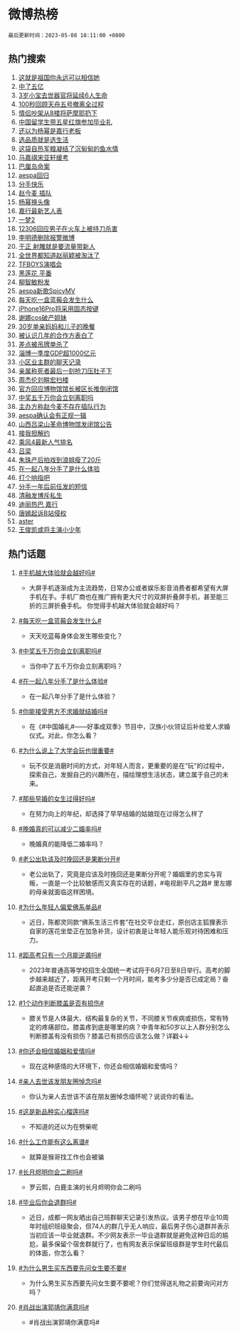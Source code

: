 # 微博热榜

`最后更新时间：2023-05-08 18:11:00 +0800`

## 热门搜索

1. [这就是祖国你永远可以相信她](https://m.weibo.cn/search?containerid=100103type%3D1%26t%3D10%26q%3D%23%E8%BF%99%E5%B0%B1%E6%98%AF%E7%A5%96%E5%9B%BD%E4%BD%A0%E6%B0%B8%E8%BF%9C%E5%8F%AF%E4%BB%A5%E7%9B%B8%E4%BF%A1%E5%A5%B9%23&stream_entry_id=51&isnewpage=1&extparam=seat%3D1%26filter_type%3Drealtimehot%26dgr%3D0%26pos%3D0%26cate%3D10103%26stream_entry_id%3D51%26c_type%3D51%26display_time%3D1683540659%26pre_seqid%3D168354065950002736453&luicode=10000011&lfid=106003type%253D25%2526t%253D3%2526disable_hot%253D1%2526filter_type%253Drealtimehot)
1. [中了五亿](https://m.weibo.cn/search?containerid=100103type%3D1%26t%3D10%26q%3D%23%E4%B8%AD%E4%BA%86%E4%BA%94%E4%BA%BF%23&stream_entry_id=31&isnewpage=1&extparam=seat%3D1%26c_type%3D31%26band_rank%3D1%26realpos%3D1%26stream_entry_id%3D31%26flag%3D2%26dgr%3D0%26lcate%3D5001%26pos%3D0%26cate%3D5001%26q%3D%2523%25E4%25B8%25AD%25E4%25BA%2586%25E4%25BA%2594%25E4%25BA%25BF%2523%26filter_type%3Drealtimehot%26display_time%3D1683540659%26pre_seqid%3D168354065950002736453&luicode=10000011&lfid=106003type%253D25%2526t%253D3%2526disable_hot%253D1%2526filter_type%253Drealtimehot)
1. [3岁小宝去世器官将延续6人生命](https://m.weibo.cn/search?containerid=100103type%3D1%26t%3D10%26q%3D%233%E5%B2%81%E5%B0%8F%E5%AE%9D%E5%8E%BB%E4%B8%96%E5%99%A8%E5%AE%98%E5%B0%86%E5%BB%B6%E7%BB%AD6%E4%BA%BA%E7%94%9F%E5%91%BD%23&stream_entry_id=31&isnewpage=1&extparam=seat%3D1%26c_type%3D31%26band_rank%3D2%26realpos%3D2%26stream_entry_id%3D31%26flag%3D1%26dgr%3D0%26lcate%3D5001%26pos%3D1%26cate%3D5001%26q%3D%25233%25E5%25B2%2581%25E5%25B0%258F%25E5%25AE%259D%25E5%258E%25BB%25E4%25B8%2596%25E5%2599%25A8%25E5%25AE%2598%25E5%25B0%2586%25E5%25BB%25B6%25E7%25BB%25AD6%25E4%25BA%25BA%25E7%2594%259F%25E5%2591%25BD%2523%26filter_type%3Drealtimehot%26display_time%3D1683540659%26pre_seqid%3D168354065950002736453&luicode=10000011&lfid=106003type%253D25%2526t%253D3%2526disable_hot%253D1%2526filter_type%253Drealtimehot)
1. [100秒回顾天舟五号撤离全过程](https://m.weibo.cn/search?containerid=100103type%3D1%26t%3D10%26q%3D%23100%E7%A7%92%E5%9B%9E%E9%A1%BE%E5%A4%A9%E8%88%9F%E4%BA%94%E5%8F%B7%E6%92%A4%E7%A6%BB%E5%85%A8%E8%BF%87%E7%A8%8B%23&stream_entry_id=31&isnewpage=1&extparam=seat%3D1%26c_type%3D31%26band_rank%3D3%26realpos%3D3%26stream_entry_id%3D31%26flag%3D0%26dgr%3D0%26lcate%3D5001%26pos%3D2%26cate%3D5001%26q%3D%2523100%25E7%25A7%2592%25E5%259B%259E%25E9%25A1%25BE%25E5%25A4%25A9%25E8%2588%259F%25E4%25BA%2594%25E5%258F%25B7%25E6%2592%25A4%25E7%25A6%25BB%25E5%2585%25A8%25E8%25BF%2587%25E7%25A8%258B%2523%26filter_type%3Drealtimehot%26display_time%3D1683540659%26pre_seqid%3D168354065950002736453&luicode=10000011&lfid=106003type%253D25%2526t%253D3%2526disable_hot%253D1%2526filter_type%253Drealtimehot)
1. [情侣吵架从8楼将萨摩耶扔下](https://m.weibo.cn/search?containerid=100103type%3D1%26t%3D10%26q%3D%23%E6%83%85%E4%BE%A3%E5%90%B5%E6%9E%B6%E4%BB%8E8%E6%A5%BC%E5%B0%86%E8%90%A8%E6%91%A9%E8%80%B6%E6%89%94%E4%B8%8B%23&stream_entry_id=31&isnewpage=1&extparam=seat%3D1%26c_type%3D31%26band_rank%3D4%26realpos%3D4%26stream_entry_id%3D31%26flag%3D1%26dgr%3D0%26lcate%3D5001%26pos%3D3%26cate%3D5001%26q%3D%2523%25E6%2583%2585%25E4%25BE%25A3%25E5%2590%25B5%25E6%259E%25B6%25E4%25BB%258E8%25E6%25A5%25BC%25E5%25B0%2586%25E8%2590%25A8%25E6%2591%25A9%25E8%2580%25B6%25E6%2589%2594%25E4%25B8%258B%2523%26filter_type%3Drealtimehot%26display_time%3D1683540659%26pre_seqid%3D168354065950002736453&luicode=10000011&lfid=106003type%253D25%2526t%253D3%2526disable_hot%253D1%2526filter_type%253Drealtimehot)
1. [中国留学生带五星红旗参加毕业礼](https://m.weibo.cn/search?containerid=100103type%3D1%26t%3D10%26q%3D%23%E4%B8%AD%E5%9B%BD%E7%95%99%E5%AD%A6%E7%94%9F%E5%B8%A6%E4%BA%94%E6%98%9F%E7%BA%A2%E6%97%97%E5%8F%82%E5%8A%A0%E6%AF%95%E4%B8%9A%E7%A4%BC%23&stream_entry_id=31&isnewpage=1&extparam=seat%3D1%26c_type%3D31%26band_rank%3D5%26realpos%3D5%26stream_entry_id%3D31%26flag%3D0%26dgr%3D0%26lcate%3D5001%26pos%3D4%26cate%3D5001%26q%3D%2523%25E4%25B8%25AD%25E5%259B%25BD%25E7%2595%2599%25E5%25AD%25A6%25E7%2594%259F%25E5%25B8%25A6%25E4%25BA%2594%25E6%2598%259F%25E7%25BA%25A2%25E6%2597%2597%25E5%258F%2582%25E5%258A%25A0%25E6%25AF%2595%25E4%25B8%259A%25E7%25A4%25BC%2523%26filter_type%3Drealtimehot%26display_time%3D1683540659%26pre_seqid%3D168354065950002736453&luicode=10000011&lfid=106003type%253D25%2526t%253D3%2526disable_hot%253D1%2526filter_type%253Drealtimehot)
1. [还以为杨幂是嘉行老板](https://m.weibo.cn/search?containerid=100103type%3D1%26t%3D10%26q%3D%23%E8%BF%98%E4%BB%A5%E4%B8%BA%E6%9D%A8%E5%B9%82%E6%98%AF%E5%98%89%E8%A1%8C%E8%80%81%E6%9D%BF%23&stream_entry_id=31&isnewpage=1&extparam=seat%3D1%26c_type%3D31%26band_rank%3D6%26realpos%3D6%26stream_entry_id%3D31%26flag%3D16%26dgr%3D0%26lcate%3D5001%26pos%3D5%26cate%3D5001%26q%3D%2523%25E8%25BF%2598%25E4%25BB%25A5%25E4%25B8%25BA%25E6%259D%25A8%25E5%25B9%2582%25E6%2598%25AF%25E5%2598%2589%25E8%25A1%258C%25E8%2580%2581%25E6%259D%25BF%2523%26filter_type%3Drealtimehot%26display_time%3D1683540659%26pre_seqid%3D168354065950002736453&luicode=10000011&lfid=106003type%253D25%2526t%253D3%2526disable_hot%253D1%2526filter_type%253Drealtimehot)
1. [选品质就是选生活](https://m.weibo.cn/search?containerid=100103type%3D1%26t%3D10%26q%3D%23%E9%80%89%E5%93%81%E8%B4%A8%E5%B0%B1%E6%98%AF%E9%80%89%E7%94%9F%E6%B4%BB%23&stream_entry_id=31&isnewpage=1&extparam=seat%3D1%26adid%3D188453%26c_type%3D31%26band_rank%3D7%26cate%3D5001%26topic_ad%3D1%26is_ad_pos%3D1%26dgr%3D0%26lcate%3D5001%26filter_type%3Drealtimehot%26pos%3D6%26q%3D%2523%25E9%2580%2589%25E5%2593%2581%25E8%25B4%25A8%25E5%25B0%25B1%25E6%2598%25AF%25E9%2580%2589%25E7%2594%259F%25E6%25B4%25BB%2523%26stream_entry_id%3D31%26display_time%3D1683540659%26pre_seqid%3D168354065950002736453&luicode=10000011&lfid=106003type%253D25%2526t%253D3%2526disable_hot%253D1%2526filter_type%253Drealtimehot)
1. [这袋自热军粮凝结了沉甸甸的鱼水情](https://m.weibo.cn/search?containerid=100103type%3D1%26t%3D10%26q%3D%23%E8%BF%99%E8%A2%8B%E8%87%AA%E7%83%AD%E5%86%9B%E7%B2%AE%E5%87%9D%E7%BB%93%E4%BA%86%E6%B2%89%E7%94%B8%E7%94%B8%E7%9A%84%E9%B1%BC%E6%B0%B4%E6%83%85%23&stream_entry_id=31&isnewpage=1&extparam=seat%3D1%26c_type%3D31%26band_rank%3D7%26realpos%3D7%26stream_entry_id%3D31%26flag%3D1%26dgr%3D0%26lcate%3D5001%26pos%3D7%26cate%3D5001%26q%3D%2523%25E8%25BF%2599%25E8%25A2%258B%25E8%2587%25AA%25E7%2583%25AD%25E5%2586%259B%25E7%25B2%25AE%25E5%2587%259D%25E7%25BB%2593%25E4%25BA%2586%25E6%25B2%2589%25E7%2594%25B8%25E7%2594%25B8%25E7%259A%2584%25E9%25B1%25BC%25E6%25B0%25B4%25E6%2583%2585%2523%26filter_type%3Drealtimehot%26display_time%3D1683540659%26pre_seqid%3D168354065950002736453&luicode=10000011&lfid=106003type%253D25%2526t%253D3%2526disable_hot%253D1%2526filter_type%253Drealtimehot)
1. [马嘉祺宋亚轩缓考](https://m.weibo.cn/search?containerid=100103type%3D1%26t%3D10%26q%3D%23%E9%A9%AC%E5%98%89%E7%A5%BA%E5%AE%8B%E4%BA%9A%E8%BD%A9%E7%BC%93%E8%80%83%23&stream_entry_id=31&isnewpage=1&extparam=seat%3D1%26c_type%3D31%26band_rank%3D8%26realpos%3D8%26stream_entry_id%3D31%26flag%3D1%26dgr%3D0%26lcate%3D5001%26pos%3D8%26cate%3D5001%26q%3D%2523%25E9%25A9%25AC%25E5%2598%2589%25E7%25A5%25BA%25E5%25AE%258B%25E4%25BA%259A%25E8%25BD%25A9%25E7%25BC%2593%25E8%2580%2583%2523%26filter_type%3Drealtimehot%26display_time%3D1683540659%26pre_seqid%3D168354065950002736453&luicode=10000011&lfid=106003type%253D25%2526t%253D3%2526disable_hot%253D1%2526filter_type%253Drealtimehot)
1. [巴厘岛命案](https://m.weibo.cn/search?containerid=100103type%3D1%26t%3D10%26q%3D%E5%B7%B4%E5%8E%98%E5%B2%9B%E5%91%BD%E6%A1%88&stream_entry_id=31&isnewpage=1&extparam=seat%3D1%26c_type%3D31%26band_rank%3D9%26realpos%3D9%26stream_entry_id%3D31%26flag%3D1%26dgr%3D0%26lcate%3D5001%26pos%3D9%26cate%3D5001%26q%3D%25E5%25B7%25B4%25E5%258E%2598%25E5%25B2%259B%25E5%2591%25BD%25E6%25A1%2588%26filter_type%3Drealtimehot%26display_time%3D1683540659%26pre_seqid%3D168354065950002736453&luicode=10000011&lfid=106003type%253D25%2526t%253D3%2526disable_hot%253D1%2526filter_type%253Drealtimehot)
1. [aespa回归](https://m.weibo.cn/search?containerid=100103type%3D1%26t%3D10%26q%3Daespa%E5%9B%9E%E5%BD%92&stream_entry_id=31&isnewpage=1&extparam=seat%3D1%26c_type%3D31%26band_rank%3D10%26realpos%3D10%26stream_entry_id%3D31%26flag%3D1%26dgr%3D0%26lcate%3D5001%26pos%3D10%26cate%3D5001%26q%3Daespa%25E5%259B%259E%25E5%25BD%2592%26filter_type%3Drealtimehot%26display_time%3D1683540659%26pre_seqid%3D168354065950002736453&luicode=10000011&lfid=106003type%253D25%2526t%253D3%2526disable_hot%253D1%2526filter_type%253Drealtimehot)
1. [分手快乐](https://m.weibo.cn/search?containerid=100103type%3D1%26t%3D10%26q%3D%E5%88%86%E6%89%8B%E5%BF%AB%E4%B9%90&stream_entry_id=31&isnewpage=1&extparam=seat%3D1%26c_type%3D31%26band_rank%3D11%26realpos%3D11%26stream_entry_id%3D31%26flag%3D2%26dgr%3D0%26lcate%3D5001%26pos%3D11%26cate%3D5001%26q%3D%25E5%2588%2586%25E6%2589%258B%25E5%25BF%25AB%25E4%25B9%2590%26filter_type%3Drealtimehot%26display_time%3D1683540659%26pre_seqid%3D168354065950002736453&luicode=10000011&lfid=106003type%253D25%2526t%253D3%2526disable_hot%253D1%2526filter_type%253Drealtimehot)
1. [赵今麦 插队](https://m.weibo.cn/search?containerid=100103type%3D1%26t%3D10%26q%3D%E8%B5%B5%E4%BB%8A%E9%BA%A6+%E6%8F%92%E9%98%9F&stream_entry_id=31&isnewpage=1&extparam=seat%3D1%26c_type%3D31%26band_rank%3D12%26realpos%3D12%26stream_entry_id%3D31%26flag%3D2%26dgr%3D0%26lcate%3D5001%26pos%3D12%26cate%3D5001%26q%3D%25E8%25B5%25B5%25E4%25BB%258A%25E9%25BA%25A6%2520%25E6%258F%2592%25E9%2598%259F%26filter_type%3Drealtimehot%26display_time%3D1683540659%26pre_seqid%3D168354065950002736453&luicode=10000011&lfid=106003type%253D25%2526t%253D3%2526disable_hot%253D1%2526filter_type%253Drealtimehot)
1. [杨幂换头像](https://m.weibo.cn/search?containerid=100103type%3D1%26t%3D10%26q%3D%23%E6%9D%A8%E5%B9%82%E6%8D%A2%E5%A4%B4%E5%83%8F%23&stream_entry_id=31&isnewpage=1&extparam=seat%3D1%26c_type%3D31%26band_rank%3D13%26realpos%3D13%26stream_entry_id%3D31%26flag%3D2%26dgr%3D0%26lcate%3D5001%26pos%3D13%26cate%3D5001%26q%3D%2523%25E6%259D%25A8%25E5%25B9%2582%25E6%258D%25A2%25E5%25A4%25B4%25E5%2583%258F%2523%26filter_type%3Drealtimehot%26display_time%3D1683540659%26pre_seqid%3D168354065950002736453&luicode=10000011&lfid=106003type%253D25%2526t%253D3%2526disable_hot%253D1%2526filter_type%253Drealtimehot)
1. [嘉行最新艺人表](https://m.weibo.cn/search?containerid=100103type%3D1%26t%3D10%26q%3D%23%E5%98%89%E8%A1%8C%E6%9C%80%E6%96%B0%E8%89%BA%E4%BA%BA%E8%A1%A8%23&stream_entry_id=31&isnewpage=1&extparam=seat%3D1%26c_type%3D31%26band_rank%3D14%26realpos%3D14%26stream_entry_id%3D31%26flag%3D2%26dgr%3D0%26lcate%3D5001%26pos%3D14%26cate%3D5001%26q%3D%2523%25E5%2598%2589%25E8%25A1%258C%25E6%259C%2580%25E6%2596%25B0%25E8%2589%25BA%25E4%25BA%25BA%25E8%25A1%25A8%2523%26filter_type%3Drealtimehot%26display_time%3D1683540659%26pre_seqid%3D168354065950002736453&luicode=10000011&lfid=106003type%253D25%2526t%253D3%2526disable_hot%253D1%2526filter_type%253Drealtimehot)
1. [一梦2](https://m.weibo.cn/search?containerid=100103type%3D1%26t%3D10%26q%3D%23%E4%B8%80%E6%A2%A62%23&stream_entry_id=31&isnewpage=1&extparam=seat%3D1%26adid%3D188540%26c_type%3D31%26band_rank%3D15%26realpos%3D15%26stream_entry_id%3D31%26flag%3D0%26dgr%3D0%26lcate%3D5001%26pos%3D15%26cate%3D5001%26q%3D%2523%25E4%25B8%2580%25E6%25A2%25A62%2523%26filter_type%3Drealtimehot%26display_time%3D1683540659%26pre_seqid%3D168354065950002736453&luicode=10000011&lfid=106003type%253D25%2526t%253D3%2526disable_hot%253D1%2526filter_type%253Drealtimehot)
1. [12306回应男子在火车上被持刀杀害](https://m.weibo.cn/search?containerid=100103type%3D1%26t%3D10%26q%3D%2312306%E5%9B%9E%E5%BA%94%E7%94%B7%E5%AD%90%E5%9C%A8%E7%81%AB%E8%BD%A6%E4%B8%8A%E8%A2%AB%E6%8C%81%E5%88%80%E6%9D%80%E5%AE%B3%23&stream_entry_id=31&isnewpage=1&extparam=seat%3D1%26c_type%3D31%26band_rank%3D16%26realpos%3D16%26stream_entry_id%3D31%26flag%3D0%26dgr%3D0%26lcate%3D5001%26pos%3D16%26cate%3D5001%26q%3D%252312306%25E5%259B%259E%25E5%25BA%2594%25E7%2594%25B7%25E5%25AD%2590%25E5%259C%25A8%25E7%2581%25AB%25E8%25BD%25A6%25E4%25B8%258A%25E8%25A2%25AB%25E6%258C%2581%25E5%2588%2580%25E6%259D%2580%25E5%25AE%25B3%2523%26filter_type%3Drealtimehot%26display_time%3D1683540659%26pre_seqid%3D168354065950002736453&luicode=10000011&lfid=106003type%253D25%2526t%253D3%2526disable_hot%253D1%2526filter_type%253Drealtimehot)
1. [李明德删除报警微博](https://m.weibo.cn/search?containerid=100103type%3D1%26t%3D10%26q%3D%23%E6%9D%8E%E6%98%8E%E5%BE%B7%E5%88%A0%E9%99%A4%E6%8A%A5%E8%AD%A6%E5%BE%AE%E5%8D%9A%23&stream_entry_id=31&isnewpage=1&extparam=seat%3D1%26c_type%3D31%26band_rank%3D17%26realpos%3D17%26stream_entry_id%3D31%26flag%3D2%26dgr%3D0%26lcate%3D5001%26pos%3D17%26cate%3D5001%26q%3D%2523%25E6%259D%258E%25E6%2598%258E%25E5%25BE%25B7%25E5%2588%25A0%25E9%2599%25A4%25E6%258A%25A5%25E8%25AD%25A6%25E5%25BE%25AE%25E5%258D%259A%2523%26filter_type%3Drealtimehot%26display_time%3D1683540659%26pre_seqid%3D168354065950002736453&luicode=10000011&lfid=106003type%253D25%2526t%253D3%2526disable_hot%253D1%2526filter_type%253Drealtimehot)
1. [于正 射雕就是要流量带新人](https://m.weibo.cn/search?containerid=100103type%3D1%26t%3D10%26q%3D%E4%BA%8E%E6%AD%A3+%E5%B0%84%E9%9B%95%E5%B0%B1%E6%98%AF%E8%A6%81%E6%B5%81%E9%87%8F%E5%B8%A6%E6%96%B0%E4%BA%BA&stream_entry_id=31&isnewpage=1&extparam=seat%3D1%26c_type%3D31%26band_rank%3D18%26realpos%3D18%26stream_entry_id%3D31%26flag%3D0%26dgr%3D0%26lcate%3D5001%26pos%3D18%26cate%3D5001%26q%3D%25E4%25BA%258E%25E6%25AD%25A3%2520%25E5%25B0%2584%25E9%259B%2595%25E5%25B0%25B1%25E6%2598%25AF%25E8%25A6%2581%25E6%25B5%2581%25E9%2587%258F%25E5%25B8%25A6%25E6%2596%25B0%25E4%25BA%25BA%26filter_type%3Drealtimehot%26display_time%3D1683540659%26pre_seqid%3D168354065950002736453&luicode=10000011&lfid=106003type%253D25%2526t%253D3%2526disable_hot%253D1%2526filter_type%253Drealtimehot)
1. [全世界都知道赵丽颖被淘汰了](https://m.weibo.cn/search?containerid=100103type%3D1%26t%3D10%26q%3D%23%E5%85%A8%E4%B8%96%E7%95%8C%E9%83%BD%E7%9F%A5%E9%81%93%E8%B5%B5%E4%B8%BD%E9%A2%96%E8%A2%AB%E6%B7%98%E6%B1%B0%E4%BA%86%23&stream_entry_id=31&isnewpage=1&extparam=seat%3D1%26c_type%3D31%26band_rank%3D19%26realpos%3D19%26stream_entry_id%3D31%26flag%3D0%26dgr%3D0%26lcate%3D5001%26pos%3D19%26cate%3D5001%26q%3D%2523%25E5%2585%25A8%25E4%25B8%2596%25E7%2595%258C%25E9%2583%25BD%25E7%259F%25A5%25E9%2581%2593%25E8%25B5%25B5%25E4%25B8%25BD%25E9%25A2%2596%25E8%25A2%25AB%25E6%25B7%2598%25E6%25B1%25B0%25E4%25BA%2586%2523%26filter_type%3Drealtimehot%26display_time%3D1683540659%26pre_seqid%3D168354065950002736453&luicode=10000011&lfid=106003type%253D25%2526t%253D3%2526disable_hot%253D1%2526filter_type%253Drealtimehot)
1. [TFBOYS演唱会](https://m.weibo.cn/search?containerid=100103type%3D1%26t%3D10%26q%3DTFBOYS%E6%BC%94%E5%94%B1%E4%BC%9A&stream_entry_id=31&isnewpage=1&extparam=seat%3D1%26c_type%3D31%26band_rank%3D20%26realpos%3D20%26stream_entry_id%3D31%26flag%3D2%26dgr%3D0%26lcate%3D5001%26pos%3D20%26cate%3D5001%26q%3DTFBOYS%25E6%25BC%2594%25E5%2594%25B1%25E4%25BC%259A%26filter_type%3Drealtimehot%26display_time%3D1683540659%26pre_seqid%3D168354065950002736453&luicode=10000011&lfid=106003type%253D25%2526t%253D3%2526disable_hot%253D1%2526filter_type%253Drealtimehot)
1. [黑莲花 平番](https://m.weibo.cn/search?containerid=100103type%3D1%26t%3D10%26q%3D%E9%BB%91%E8%8E%B2%E8%8A%B1+%E5%B9%B3%E7%95%AA&stream_entry_id=31&isnewpage=1&extparam=seat%3D1%26c_type%3D31%26band_rank%3D21%26realpos%3D21%26stream_entry_id%3D31%26flag%3D2%26dgr%3D0%26lcate%3D5001%26pos%3D21%26cate%3D5001%26q%3D%25E9%25BB%2591%25E8%258E%25B2%25E8%258A%25B1%2520%25E5%25B9%25B3%25E7%2595%25AA%26filter_type%3Drealtimehot%26display_time%3D1683540659%26pre_seqid%3D168354065950002736453&luicode=10000011&lfid=106003type%253D25%2526t%253D3%2526disable_hot%253D1%2526filter_type%253Drealtimehot)
1. [柳智敏粉发](https://m.weibo.cn/search?containerid=100103type%3D1%26t%3D10%26q%3D%E6%9F%B3%E6%99%BA%E6%95%8F%E7%B2%89%E5%8F%91&stream_entry_id=31&isnewpage=1&extparam=seat%3D1%26c_type%3D31%26band_rank%3D22%26realpos%3D22%26stream_entry_id%3D31%26flag%3D1%26dgr%3D0%26lcate%3D5001%26pos%3D22%26cate%3D5001%26q%3D%25E6%259F%25B3%25E6%2599%25BA%25E6%2595%258F%25E7%25B2%2589%25E5%258F%2591%26filter_type%3Drealtimehot%26display_time%3D1683540659%26pre_seqid%3D168354065950002736453&luicode=10000011&lfid=106003type%253D25%2526t%253D3%2526disable_hot%253D1%2526filter_type%253Drealtimehot)
1. [aespa新歌SpicyMV](https://m.weibo.cn/search?containerid=100103type%3D1%26t%3D10%26q%3D%23aespa%E6%96%B0%E6%AD%8CSpicyMV%23&stream_entry_id=31&isnewpage=1&extparam=seat%3D1%26c_type%3D31%26band_rank%3D23%26realpos%3D23%26stream_entry_id%3D31%26flag%3D0%26dgr%3D0%26lcate%3D5001%26pos%3D23%26cate%3D5001%26q%3D%2523aespa%25E6%2596%25B0%25E6%25AD%258CSpicyMV%2523%26filter_type%3Drealtimehot%26display_time%3D1683540659%26pre_seqid%3D168354065950002736453&luicode=10000011&lfid=106003type%253D25%2526t%253D3%2526disable_hot%253D1%2526filter_type%253Drealtimehot)
1. [每天吃一盒蓝莓会发生什么](https://m.weibo.cn/search?containerid=100103type%3D1%26t%3D10%26q%3D%23%E6%AF%8F%E5%A4%A9%E5%90%83%E4%B8%80%E7%9B%92%E8%93%9D%E8%8E%93%E4%BC%9A%E5%8F%91%E7%94%9F%E4%BB%80%E4%B9%88%23&stream_entry_id=31&isnewpage=1&extparam=seat%3D1%26c_type%3D31%26band_rank%3D24%26realpos%3D24%26stream_entry_id%3D31%26flag%3D0%26dgr%3D0%26lcate%3D5001%26pos%3D24%26cate%3D5001%26q%3D%2523%25E6%25AF%258F%25E5%25A4%25A9%25E5%2590%2583%25E4%25B8%2580%25E7%259B%2592%25E8%2593%259D%25E8%258E%2593%25E4%25BC%259A%25E5%258F%2591%25E7%2594%259F%25E4%25BB%2580%25E4%25B9%2588%2523%26filter_type%3Drealtimehot%26display_time%3D1683540659%26pre_seqid%3D168354065950002736453&luicode=10000011&lfid=106003type%253D25%2526t%253D3%2526disable_hot%253D1%2526filter_type%253Drealtimehot)
1. [iPhone16Pro将采用固态按键](https://m.weibo.cn/search?containerid=100103type%3D1%26t%3D10%26q%3D%23iPhone16Pro%E5%B0%86%E9%87%87%E7%94%A8%E5%9B%BA%E6%80%81%E6%8C%89%E9%94%AE%23&stream_entry_id=31&isnewpage=1&extparam=seat%3D1%26c_type%3D31%26band_rank%3D25%26realpos%3D25%26stream_entry_id%3D31%26flag%3D0%26dgr%3D0%26lcate%3D5001%26pos%3D25%26cate%3D5001%26q%3D%2523iPhone16Pro%25E5%25B0%2586%25E9%2587%2587%25E7%2594%25A8%25E5%259B%25BA%25E6%2580%2581%25E6%258C%2589%25E9%2594%25AE%2523%26filter_type%3Drealtimehot%26display_time%3D1683540659%26pre_seqid%3D168354065950002736453&luicode=10000011&lfid=106003type%253D25%2526t%253D3%2526disable_hot%253D1%2526filter_type%253Drealtimehot)
1. [谢娜cos破产姐妹](https://m.weibo.cn/search?containerid=100103type%3D1%26t%3D10%26q%3D%23%E8%B0%A2%E5%A8%9Ccos%E7%A0%B4%E4%BA%A7%E5%A7%90%E5%A6%B9%23&stream_entry_id=31&isnewpage=1&extparam=seat%3D1%26c_type%3D31%26band_rank%3D26%26realpos%3D26%26stream_entry_id%3D31%26flag%3D1%26dgr%3D0%26lcate%3D5001%26pos%3D26%26cate%3D5001%26q%3D%2523%25E8%25B0%25A2%25E5%25A8%259Ccos%25E7%25A0%25B4%25E4%25BA%25A7%25E5%25A7%2590%25E5%25A6%25B9%2523%26filter_type%3Drealtimehot%26display_time%3D1683540659%26pre_seqid%3D168354065950002736453&luicode=10000011&lfid=106003type%253D25%2526t%253D3%2526disable_hot%253D1%2526filter_type%253Drealtimehot)
1. [30岁单亲妈妈和儿子的晚餐](https://m.weibo.cn/search?containerid=100103type%3D1%26t%3D10%26q%3D30%E5%B2%81%E5%8D%95%E4%BA%B2%E5%A6%88%E5%A6%88%E5%92%8C%E5%84%BF%E5%AD%90%E7%9A%84%E6%99%9A%E9%A4%90&stream_entry_id=31&isnewpage=1&extparam=seat%3D1%26c_type%3D31%26band_rank%3D27%26realpos%3D27%26stream_entry_id%3D31%26flag%3D0%26dgr%3D0%26lcate%3D5001%26pos%3D27%26cate%3D5001%26q%3D30%25E5%25B2%2581%25E5%258D%2595%25E4%25BA%25B2%25E5%25A6%2588%25E5%25A6%2588%25E5%2592%258C%25E5%2584%25BF%25E5%25AD%2590%25E7%259A%2584%25E6%2599%259A%25E9%25A4%2590%26filter_type%3Drealtimehot%26display_time%3D1683540659%26pre_seqid%3D168354065950002736453&luicode=10000011&lfid=106003type%253D25%2526t%253D3%2526disable_hot%253D1%2526filter_type%253Drealtimehot)
1. [被认识几年的合作方表白了](https://m.weibo.cn/search?containerid=100103type%3D1%26t%3D10%26q%3D%23%E8%A2%AB%E8%AE%A4%E8%AF%86%E5%87%A0%E5%B9%B4%E7%9A%84%E5%90%88%E4%BD%9C%E6%96%B9%E8%A1%A8%E7%99%BD%E4%BA%86%23&stream_entry_id=31&isnewpage=1&extparam=seat%3D1%26c_type%3D31%26band_rank%3D28%26realpos%3D28%26stream_entry_id%3D31%26flag%3D1%26dgr%3D0%26lcate%3D5001%26pos%3D28%26cate%3D5001%26q%3D%2523%25E8%25A2%25AB%25E8%25AE%25A4%25E8%25AF%2586%25E5%2587%25A0%25E5%25B9%25B4%25E7%259A%2584%25E5%2590%2588%25E4%25BD%259C%25E6%2596%25B9%25E8%25A1%25A8%25E7%2599%25BD%25E4%25BA%2586%2523%26filter_type%3Drealtimehot%26display_time%3D1683540659%26pre_seqid%3D168354065950002736453&luicode=10000011&lfid=106003type%253D25%2526t%253D3%2526disable_hot%253D1%2526filter_type%253Drealtimehot)
1. [差点被吊牌单杀了](https://m.weibo.cn/search?containerid=100103type%3D1%26t%3D10%26q%3D%23%E5%B7%AE%E7%82%B9%E8%A2%AB%E5%90%8A%E7%89%8C%E5%8D%95%E6%9D%80%E4%BA%86%23&stream_entry_id=31&isnewpage=1&extparam=seat%3D1%26c_type%3D31%26band_rank%3D29%26realpos%3D29%26stream_entry_id%3D31%26flag%3D1%26dgr%3D0%26lcate%3D5001%26pos%3D29%26cate%3D5001%26q%3D%2523%25E5%25B7%25AE%25E7%2582%25B9%25E8%25A2%25AB%25E5%2590%258A%25E7%2589%258C%25E5%258D%2595%25E6%259D%2580%25E4%25BA%2586%2523%26filter_type%3Drealtimehot%26display_time%3D1683540659%26pre_seqid%3D168354065950002736453&luicode=10000011&lfid=106003type%253D25%2526t%253D3%2526disable_hot%253D1%2526filter_type%253Drealtimehot)
1. [淄博一季度GDP超1000亿元](https://m.weibo.cn/search?containerid=100103type%3D1%26t%3D10%26q%3D%23%E6%B7%84%E5%8D%9A%E4%B8%80%E5%AD%A3%E5%BA%A6GDP%E8%B6%851000%E4%BA%BF%E5%85%83%23&stream_entry_id=31&isnewpage=1&extparam=seat%3D1%26c_type%3D31%26band_rank%3D30%26realpos%3D30%26stream_entry_id%3D31%26flag%3D0%26dgr%3D0%26lcate%3D5001%26pos%3D30%26cate%3D5001%26q%3D%2523%25E6%25B7%2584%25E5%258D%259A%25E4%25B8%2580%25E5%25AD%25A3%25E5%25BA%25A6GDP%25E8%25B6%25851000%25E4%25BA%25BF%25E5%2585%2583%2523%26filter_type%3Drealtimehot%26display_time%3D1683540659%26pre_seqid%3D168354065950002736453&luicode=10000011&lfid=106003type%253D25%2526t%253D3%2526disable_hot%253D1%2526filter_type%253Drealtimehot)
1. [小区业主群的聊天记录](https://m.weibo.cn/search?containerid=100103type%3D1%26t%3D10%26q%3D%E5%B0%8F%E5%8C%BA%E4%B8%9A%E4%B8%BB%E7%BE%A4%E7%9A%84%E8%81%8A%E5%A4%A9%E8%AE%B0%E5%BD%95&stream_entry_id=31&isnewpage=1&extparam=seat%3D1%26c_type%3D31%26band_rank%3D31%26realpos%3D31%26stream_entry_id%3D31%26flag%3D1%26dgr%3D0%26lcate%3D5001%26pos%3D31%26cate%3D5001%26q%3D%25E5%25B0%258F%25E5%258C%25BA%25E4%25B8%259A%25E4%25B8%25BB%25E7%25BE%25A4%25E7%259A%2584%25E8%2581%258A%25E5%25A4%25A9%25E8%25AE%25B0%25E5%25BD%2595%26filter_type%3Drealtimehot%26display_time%3D1683540659%26pre_seqid%3D168354065950002736453&luicode=10000011&lfid=106003type%253D25%2526t%253D3%2526disable_hot%253D1%2526filter_type%253Drealtimehot)
1. [亲属称死者最后一刻抢刀压肚子下](https://m.weibo.cn/search?containerid=100103type%3D1%26t%3D10%26q%3D%23%E4%BA%B2%E5%B1%9E%E7%A7%B0%E6%AD%BB%E8%80%85%E6%9C%80%E5%90%8E%E4%B8%80%E5%88%BB%E6%8A%A2%E5%88%80%E5%8E%8B%E8%82%9A%E5%AD%90%E4%B8%8B%23&stream_entry_id=31&isnewpage=1&extparam=seat%3D1%26c_type%3D31%26band_rank%3D32%26realpos%3D32%26stream_entry_id%3D31%26flag%3D0%26dgr%3D0%26lcate%3D5001%26pos%3D32%26cate%3D5001%26q%3D%2523%25E4%25BA%25B2%25E5%25B1%259E%25E7%25A7%25B0%25E6%25AD%25BB%25E8%2580%2585%25E6%259C%2580%25E5%2590%258E%25E4%25B8%2580%25E5%2588%25BB%25E6%258A%25A2%25E5%2588%2580%25E5%258E%258B%25E8%2582%259A%25E5%25AD%2590%25E4%25B8%258B%2523%26filter_type%3Drealtimehot%26display_time%3D1683540659%26pre_seqid%3D168354065950002736453&luicode=10000011&lfid=106003type%253D25%2526t%253D3%2526disable_hot%253D1%2526filter_type%253Drealtimehot)
1. [周杰伦刘畊宏扫楼](https://m.weibo.cn/search?containerid=100103type%3D1%26t%3D10%26q%3D%E5%91%A8%E6%9D%B0%E4%BC%A6%E5%88%98%E7%95%8A%E5%AE%8F%E6%89%AB%E6%A5%BC&stream_entry_id=31&isnewpage=1&extparam=seat%3D1%26c_type%3D31%26band_rank%3D33%26realpos%3D33%26stream_entry_id%3D31%26flag%3D0%26dgr%3D0%26lcate%3D5001%26pos%3D33%26cate%3D5001%26q%3D%25E5%2591%25A8%25E6%259D%25B0%25E4%25BC%25A6%25E5%2588%2598%25E7%2595%258A%25E5%25AE%258F%25E6%2589%25AB%25E6%25A5%25BC%26filter_type%3Drealtimehot%26display_time%3D1683540659%26pre_seqid%3D168354065950002736453&luicode=10000011&lfid=106003type%253D25%2526t%253D3%2526disable_hot%253D1%2526filter_type%253Drealtimehot)
1. [官方回应博物馆馆长被区长推倒闭馆](https://m.weibo.cn/search?containerid=100103type%3D1%26t%3D10%26q%3D%23%E5%AE%98%E6%96%B9%E5%9B%9E%E5%BA%94%E5%8D%9A%E7%89%A9%E9%A6%86%E9%A6%86%E9%95%BF%E8%A2%AB%E5%8C%BA%E9%95%BF%E6%8E%A8%E5%80%92%E9%97%AD%E9%A6%86%23&stream_entry_id=31&isnewpage=1&extparam=seat%3D1%26c_type%3D31%26band_rank%3D34%26realpos%3D34%26stream_entry_id%3D31%26flag%3D1%26dgr%3D0%26lcate%3D5001%26pos%3D34%26cate%3D5001%26q%3D%2523%25E5%25AE%2598%25E6%2596%25B9%25E5%259B%259E%25E5%25BA%2594%25E5%258D%259A%25E7%2589%25A9%25E9%25A6%2586%25E9%25A6%2586%25E9%2595%25BF%25E8%25A2%25AB%25E5%258C%25BA%25E9%2595%25BF%25E6%258E%25A8%25E5%2580%2592%25E9%2597%25AD%25E9%25A6%2586%2523%26filter_type%3Drealtimehot%26display_time%3D1683540659%26pre_seqid%3D168354065950002736453&luicode=10000011&lfid=106003type%253D25%2526t%253D3%2526disable_hot%253D1%2526filter_type%253Drealtimehot)
1. [中奖五千万你会立刻离职吗](https://m.weibo.cn/search?containerid=100103type%3D1%26t%3D10%26q%3D%23%E4%B8%AD%E5%A5%96%E4%BA%94%E5%8D%83%E4%B8%87%E4%BD%A0%E4%BC%9A%E7%AB%8B%E5%88%BB%E7%A6%BB%E8%81%8C%E5%90%97%23&stream_entry_id=31&isnewpage=1&extparam=seat%3D1%26c_type%3D31%26band_rank%3D35%26realpos%3D35%26stream_entry_id%3D31%26flag%3D0%26dgr%3D0%26lcate%3D5001%26pos%3D35%26cate%3D5001%26q%3D%2523%25E4%25B8%25AD%25E5%25A5%2596%25E4%25BA%2594%25E5%258D%2583%25E4%25B8%2587%25E4%25BD%25A0%25E4%25BC%259A%25E7%25AB%258B%25E5%2588%25BB%25E7%25A6%25BB%25E8%2581%258C%25E5%2590%2597%2523%26filter_type%3Drealtimehot%26display_time%3D1683540659%26pre_seqid%3D168354065950002736453&luicode=10000011&lfid=106003type%253D25%2526t%253D3%2526disable_hot%253D1%2526filter_type%253Drealtimehot)
1. [主办方称赵今麦不存在插队行为](https://m.weibo.cn/search?containerid=100103type%3D1%26t%3D10%26q%3D%23%E4%B8%BB%E5%8A%9E%E6%96%B9%E7%A7%B0%E8%B5%B5%E4%BB%8A%E9%BA%A6%E4%B8%8D%E5%AD%98%E5%9C%A8%E6%8F%92%E9%98%9F%E8%A1%8C%E4%B8%BA%23&stream_entry_id=31&isnewpage=1&extparam=seat%3D1%26c_type%3D31%26band_rank%3D36%26realpos%3D36%26stream_entry_id%3D31%26flag%3D0%26dgr%3D0%26lcate%3D5001%26pos%3D36%26cate%3D5001%26q%3D%2523%25E4%25B8%25BB%25E5%258A%259E%25E6%2596%25B9%25E7%25A7%25B0%25E8%25B5%25B5%25E4%25BB%258A%25E9%25BA%25A6%25E4%25B8%258D%25E5%25AD%2598%25E5%259C%25A8%25E6%258F%2592%25E9%2598%259F%25E8%25A1%258C%25E4%25B8%25BA%2523%26filter_type%3Drealtimehot%26display_time%3D1683540659%26pre_seqid%3D168354065950002736453&luicode=10000011&lfid=106003type%253D25%2526t%253D3%2526disable_hot%253D1%2526filter_type%253Drealtimehot)
1. [aespa确认会有正规一辑](https://m.weibo.cn/search?containerid=100103type%3D1%26t%3D10%26q%3D%23aespa%E7%A1%AE%E8%AE%A4%E4%BC%9A%E6%9C%89%E6%AD%A3%E8%A7%84%E4%B8%80%E8%BE%91%23&stream_entry_id=31&isnewpage=1&extparam=seat%3D1%26c_type%3D31%26band_rank%3D37%26realpos%3D37%26stream_entry_id%3D31%26flag%3D1%26dgr%3D0%26lcate%3D5001%26pos%3D37%26cate%3D5001%26q%3D%2523aespa%25E7%25A1%25AE%25E8%25AE%25A4%25E4%25BC%259A%25E6%259C%2589%25E6%25AD%25A3%25E8%25A7%2584%25E4%25B8%2580%25E8%25BE%2591%2523%26filter_type%3Drealtimehot%26display_time%3D1683540659%26pre_seqid%3D168354065950002736453&luicode=10000011&lfid=106003type%253D25%2526t%253D3%2526disable_hot%253D1%2526filter_type%253Drealtimehot)
1. [山西吕梁山革命博物馆发闭馆公告](https://m.weibo.cn/search?containerid=100103type%3D1%26t%3D10%26q%3D%23%E5%B1%B1%E8%A5%BF%E5%90%95%E6%A2%81%E5%B1%B1%E9%9D%A9%E5%91%BD%E5%8D%9A%E7%89%A9%E9%A6%86%E5%8F%91%E9%97%AD%E9%A6%86%E5%85%AC%E5%91%8A%23&stream_entry_id=31&isnewpage=1&extparam=seat%3D1%26c_type%3D31%26band_rank%3D38%26realpos%3D38%26stream_entry_id%3D31%26flag%3D1%26dgr%3D0%26lcate%3D5001%26pos%3D38%26cate%3D5001%26q%3D%2523%25E5%25B1%25B1%25E8%25A5%25BF%25E5%2590%2595%25E6%25A2%2581%25E5%25B1%25B1%25E9%259D%25A9%25E5%2591%25BD%25E5%258D%259A%25E7%2589%25A9%25E9%25A6%2586%25E5%258F%2591%25E9%2597%25AD%25E9%25A6%2586%25E5%2585%25AC%25E5%2591%258A%2523%26filter_type%3Drealtimehot%26display_time%3D1683540659%26pre_seqid%3D168354065950002736453&luicode=10000011&lfid=106003type%253D25%2526t%253D3%2526disable_hot%253D1%2526filter_type%253Drealtimehot)
1. [接我担解约](https://m.weibo.cn/search?containerid=100103type%3D1%26t%3D10%26q%3D%23%E6%8E%A5%E6%88%91%E6%8B%85%E8%A7%A3%E7%BA%A6%23&stream_entry_id=31&isnewpage=1&extparam=seat%3D1%26c_type%3D31%26band_rank%3D39%26realpos%3D39%26stream_entry_id%3D31%26flag%3D0%26dgr%3D0%26lcate%3D5001%26pos%3D39%26cate%3D5001%26q%3D%2523%25E6%258E%25A5%25E6%2588%2591%25E6%258B%2585%25E8%25A7%25A3%25E7%25BA%25A6%2523%26filter_type%3Drealtimehot%26display_time%3D1683540659%26pre_seqid%3D168354065950002736453&luicode=10000011&lfid=106003type%253D25%2526t%253D3%2526disable_hot%253D1%2526filter_type%253Drealtimehot)
1. [乘风4最新人气排名](https://m.weibo.cn/search?containerid=100103type%3D1%26t%3D10%26q%3D%23%E4%B9%98%E9%A3%8E4%E6%9C%80%E6%96%B0%E4%BA%BA%E6%B0%94%E6%8E%92%E5%90%8D%23&stream_entry_id=31&isnewpage=1&extparam=seat%3D1%26c_type%3D31%26band_rank%3D40%26realpos%3D40%26stream_entry_id%3D31%26flag%3D0%26dgr%3D0%26lcate%3D5001%26pos%3D40%26cate%3D5001%26q%3D%2523%25E4%25B9%2598%25E9%25A3%258E4%25E6%259C%2580%25E6%2596%25B0%25E4%25BA%25BA%25E6%25B0%2594%25E6%258E%2592%25E5%2590%258D%2523%26filter_type%3Drealtimehot%26display_time%3D1683540659%26pre_seqid%3D168354065950002736453&luicode=10000011&lfid=106003type%253D25%2526t%253D3%2526disable_hot%253D1%2526filter_type%253Drealtimehot)
1. [吕梁](https://m.weibo.cn/search?containerid=100103type%3D1%26t%3D10%26q%3D%E5%90%95%E6%A2%81&stream_entry_id=31&isnewpage=1&extparam=seat%3D1%26c_type%3D31%26band_rank%3D41%26realpos%3D41%26stream_entry_id%3D31%26flag%3D1%26dgr%3D0%26lcate%3D5001%26pos%3D41%26cate%3D5001%26q%3D%25E5%2590%2595%25E6%25A2%2581%26filter_type%3Drealtimehot%26display_time%3D1683540659%26pre_seqid%3D168354065950002736453&luicode=10000011&lfid=106003type%253D25%2526t%253D3%2526disable_hot%253D1%2526filter_type%253Drealtimehot)
1. [朱珠产后拍戏到浪姐瘦了20斤](https://m.weibo.cn/search?containerid=100103type%3D1%26t%3D10%26q%3D%23%E6%9C%B1%E7%8F%A0%E4%BA%A7%E5%90%8E%E6%8B%8D%E6%88%8F%E5%88%B0%E6%B5%AA%E5%A7%90%E7%98%A6%E4%BA%8620%E6%96%A4%23&stream_entry_id=31&isnewpage=1&extparam=seat%3D1%26c_type%3D31%26band_rank%3D42%26realpos%3D42%26stream_entry_id%3D31%26flag%3D0%26dgr%3D0%26lcate%3D5001%26pos%3D42%26cate%3D5001%26q%3D%2523%25E6%259C%25B1%25E7%258F%25A0%25E4%25BA%25A7%25E5%2590%258E%25E6%258B%258D%25E6%2588%258F%25E5%2588%25B0%25E6%25B5%25AA%25E5%25A7%2590%25E7%2598%25A6%25E4%25BA%258620%25E6%2596%25A4%2523%26filter_type%3Drealtimehot%26display_time%3D1683540659%26pre_seqid%3D168354065950002736453&luicode=10000011&lfid=106003type%253D25%2526t%253D3%2526disable_hot%253D1%2526filter_type%253Drealtimehot)
1. [在一起八年分手了是什么体验](https://m.weibo.cn/search?containerid=100103type%3D1%26t%3D10%26q%3D%23%E5%9C%A8%E4%B8%80%E8%B5%B7%E5%85%AB%E5%B9%B4%E5%88%86%E6%89%8B%E4%BA%86%E6%98%AF%E4%BB%80%E4%B9%88%E4%BD%93%E9%AA%8C%23&stream_entry_id=31&isnewpage=1&extparam=seat%3D1%26c_type%3D31%26band_rank%3D43%26realpos%3D43%26stream_entry_id%3D31%26flag%3D0%26dgr%3D0%26lcate%3D5001%26pos%3D43%26cate%3D5001%26q%3D%2523%25E5%259C%25A8%25E4%25B8%2580%25E8%25B5%25B7%25E5%2585%25AB%25E5%25B9%25B4%25E5%2588%2586%25E6%2589%258B%25E4%25BA%2586%25E6%2598%25AF%25E4%25BB%2580%25E4%25B9%2588%25E4%25BD%2593%25E9%25AA%258C%2523%26filter_type%3Drealtimehot%26display_time%3D1683540659%26pre_seqid%3D168354065950002736453&luicode=10000011&lfid=106003type%253D25%2526t%253D3%2526disable_hot%253D1%2526filter_type%253Drealtimehot)
1. [打个响指吧](https://m.weibo.cn/search?containerid=100103type%3D1%26t%3D10%26q%3D%E6%89%93%E4%B8%AA%E5%93%8D%E6%8C%87%E5%90%A7&stream_entry_id=31&isnewpage=1&extparam=seat%3D1%26c_type%3D31%26band_rank%3D44%26realpos%3D44%26stream_entry_id%3D31%26flag%3D1%26dgr%3D0%26lcate%3D5001%26pos%3D44%26cate%3D5001%26q%3D%25E6%2589%2593%25E4%25B8%25AA%25E5%2593%258D%25E6%258C%2587%25E5%2590%25A7%26filter_type%3Drealtimehot%26display_time%3D1683540659%26pre_seqid%3D168354065950002736453&luicode=10000011&lfid=106003type%253D25%2526t%253D3%2526disable_hot%253D1%2526filter_type%253Drealtimehot)
1. [分手一年后前任发的短信](https://m.weibo.cn/search?containerid=100103type%3D1%26t%3D10%26q%3D%23%E5%88%86%E6%89%8B%E4%B8%80%E5%B9%B4%E5%90%8E%E5%89%8D%E4%BB%BB%E5%8F%91%E7%9A%84%E7%9F%AD%E4%BF%A1%23&stream_entry_id=31&isnewpage=1&extparam=seat%3D1%26c_type%3D31%26band_rank%3D45%26realpos%3D45%26stream_entry_id%3D31%26flag%3D0%26dgr%3D0%26lcate%3D5001%26pos%3D45%26cate%3D5001%26q%3D%2523%25E5%2588%2586%25E6%2589%258B%25E4%25B8%2580%25E5%25B9%25B4%25E5%2590%258E%25E5%2589%258D%25E4%25BB%25BB%25E5%258F%2591%25E7%259A%2584%25E7%259F%25AD%25E4%25BF%25A1%2523%26filter_type%3Drealtimehot%26display_time%3D1683540659%26pre_seqid%3D168354065950002736453&luicode=10000011&lfid=106003type%253D25%2526t%253D3%2526disable_hot%253D1%2526filter_type%253Drealtimehot)
1. [清融发博斥私生](https://m.weibo.cn/search?containerid=100103type%3D1%26t%3D10%26q%3D%23%E6%B8%85%E8%9E%8D%E5%8F%91%E5%8D%9A%E6%96%A5%E7%A7%81%E7%94%9F%23&stream_entry_id=31&isnewpage=1&extparam=seat%3D1%26c_type%3D31%26band_rank%3D46%26realpos%3D46%26stream_entry_id%3D31%26flag%3D1%26dgr%3D0%26lcate%3D5001%26pos%3D46%26cate%3D5001%26q%3D%2523%25E6%25B8%2585%25E8%259E%258D%25E5%258F%2591%25E5%258D%259A%25E6%2596%25A5%25E7%25A7%2581%25E7%2594%259F%2523%26filter_type%3Drealtimehot%26display_time%3D1683540659%26pre_seqid%3D168354065950002736453&luicode=10000011&lfid=106003type%253D25%2526t%253D3%2526disable_hot%253D1%2526filter_type%253Drealtimehot)
1. [迪丽热巴 嘉行](https://m.weibo.cn/search?containerid=100103type%3D1%26t%3D10%26q%3D%E8%BF%AA%E4%B8%BD%E7%83%AD%E5%B7%B4+%E5%98%89%E8%A1%8C&stream_entry_id=31&isnewpage=1&extparam=seat%3D1%26c_type%3D31%26band_rank%3D47%26realpos%3D47%26stream_entry_id%3D31%26flag%3D0%26dgr%3D0%26lcate%3D5001%26pos%3D47%26cate%3D5001%26q%3D%25E8%25BF%25AA%25E4%25B8%25BD%25E7%2583%25AD%25E5%25B7%25B4%2520%25E5%2598%2589%25E8%25A1%258C%26filter_type%3Drealtimehot%26display_time%3D1683540659%26pre_seqid%3D168354065950002736453&luicode=10000011&lfid=106003type%253D25%2526t%253D3%2526disable_hot%253D1%2526filter_type%253Drealtimehot)
1. [唐嫣起诉B站侵权](https://m.weibo.cn/search?containerid=100103type%3D1%26t%3D10%26q%3D%23%E5%94%90%E5%AB%A3%E8%B5%B7%E8%AF%89B%E7%AB%99%E4%BE%B5%E6%9D%83%23&stream_entry_id=31&isnewpage=1&extparam=seat%3D1%26c_type%3D31%26band_rank%3D48%26realpos%3D48%26stream_entry_id%3D31%26flag%3D0%26dgr%3D0%26lcate%3D5001%26pos%3D48%26cate%3D5001%26q%3D%2523%25E5%2594%2590%25E5%25AB%25A3%25E8%25B5%25B7%25E8%25AF%2589B%25E7%25AB%2599%25E4%25BE%25B5%25E6%259D%2583%2523%26filter_type%3Drealtimehot%26display_time%3D1683540659%26pre_seqid%3D168354065950002736453&luicode=10000011&lfid=106003type%253D25%2526t%253D3%2526disable_hot%253D1%2526filter_type%253Drealtimehot)
1. [aster](https://m.weibo.cn/search?containerid=100103type%3D1%26t%3D10%26q%3Daster&stream_entry_id=31&isnewpage=1&extparam=seat%3D1%26c_type%3D31%26band_rank%3D49%26realpos%3D49%26stream_entry_id%3D31%26flag%3D1%26dgr%3D0%26lcate%3D5001%26pos%3D49%26cate%3D5001%26q%3Daster%26filter_type%3Drealtimehot%26display_time%3D1683540659%26pre_seqid%3D168354065950002736453&luicode=10000011&lfid=106003type%253D25%2526t%253D3%2526disable_hot%253D1%2526filter_type%253Drealtimehot)
1. [王俊凯或将主演小少年](https://m.weibo.cn/search?containerid=100103type%3D1%26t%3D10%26q%3D%23%E7%8E%8B%E4%BF%8A%E5%87%AF%E6%88%96%E5%B0%86%E4%B8%BB%E6%BC%94%E5%B0%8F%E5%B0%91%E5%B9%B4%23&stream_entry_id=31&isnewpage=1&extparam=seat%3D1%26c_type%3D31%26band_rank%3D50%26realpos%3D50%26stream_entry_id%3D31%26flag%3D0%26dgr%3D0%26lcate%3D5001%26pos%3D50%26cate%3D5001%26q%3D%2523%25E7%258E%258B%25E4%25BF%258A%25E5%2587%25AF%25E6%2588%2596%25E5%25B0%2586%25E4%25B8%25BB%25E6%25BC%2594%25E5%25B0%258F%25E5%25B0%2591%25E5%25B9%25B4%2523%26filter_type%3Drealtimehot%26display_time%3D1683540659%26pre_seqid%3D168354065950002736453&luicode=10000011&lfid=106003type%253D25%2526t%253D3%2526disable_hot%253D1%2526filter_type%253Drealtimehot)

## 热门话题

1. [#手机越大体验就会越好吗#](https://m.weibo.cn/search?containerid=231522type%3D1%26t%3D10%26q%3D%23%E6%89%8B%E6%9C%BA%E8%B6%8A%E5%A4%A7%E4%BD%93%E9%AA%8C%E5%B0%B1%E4%BC%9A%E8%B6%8A%E5%A5%BD%E5%90%97%23&stream_entry_id=128&isnewpage=1&extparam=seat%3D1%26c_type%3D128%26pos%3D1-0-0%26dgr%3D0%26cate%3D5004%26unitid%3D1683532946663%26lcate%3D5004%26display_time%3D1683540660%26pre_seqid%3D1683540660675012100105&luicode=10000011&lfid=231648_-_4)
    - 大屏手机逐渐成为主流趋势，日常办公或者娱乐影音消费者都希望有大屏手机在手。手机厂商也在推广拥有更大尺寸的双屏折叠屏手机，甚至能三折的三屏折叠手机。
你觉得手机越大体验就会越好吗？

1. [#每天吃一盒蓝莓会发生什么#](https://m.weibo.cn/search?containerid=231522type%3D1%26t%3D10%26q%3D%23%E6%AF%8F%E5%A4%A9%E5%90%83%E4%B8%80%E7%9B%92%E8%93%9D%E8%8E%93%E4%BC%9A%E5%8F%91%E7%94%9F%E4%BB%80%E4%B9%88%23&stream_entry_id=128&isnewpage=1&extparam=seat%3D1%26c_type%3D128%26pos%3D1-0-1%26dgr%3D0%26cate%3D5004%26unitid%3D1683517326983%26lcate%3D5004%26display_time%3D1683540660%26pre_seqid%3D1683540660675012100105&luicode=10000011&lfid=231648_-_4)
    - 天天吃蓝莓身体会发生哪些变化？ ​

1. [#中奖五千万你会立刻离职吗#](https://m.weibo.cn/search?containerid=231522type%3D1%26t%3D10%26q%3D%23%E4%B8%AD%E5%A5%96%E4%BA%94%E5%8D%83%E4%B8%87%E4%BD%A0%E4%BC%9A%E7%AB%8B%E5%88%BB%E7%A6%BB%E8%81%8C%E5%90%97%23&stream_entry_id=128&isnewpage=1&extparam=seat%3D1%26c_type%3D128%26pos%3D1-0-2%26dgr%3D0%26cate%3D5004%26unitid%3D1683512234040%26lcate%3D5004%26display_time%3D1683540660%26pre_seqid%3D1683540660675012100105&luicode=10000011&lfid=231648_-_4)
    - 当你中了五千万你会立刻离职吗？

1. [#在一起八年分手了是什么体验#](https://m.weibo.cn/search?containerid=231522type%3D1%26t%3D10%26q%3D%23%E5%9C%A8%E4%B8%80%E8%B5%B7%E5%85%AB%E5%B9%B4%E5%88%86%E6%89%8B%E4%BA%86%E6%98%AF%E4%BB%80%E4%B9%88%E4%BD%93%E9%AA%8C%23&stream_entry_id=128&isnewpage=1&extparam=seat%3D1%26c_type%3D128%26pos%3D1-0-3%26dgr%3D0%26cate%3D5004%26unitid%3D1683517010388%26lcate%3D5004%26display_time%3D1683540660%26pre_seqid%3D1683540660675012100105&luicode=10000011&lfid=231648_-_4)
    - 在一起八年分手了是什么体验？

1. [#你能接受男方不求婚就结婚吗#](https://m.weibo.cn/search?containerid=231522type%3D1%26t%3D10%26q%3D%23%E4%BD%A0%E8%83%BD%E6%8E%A5%E5%8F%97%E7%94%B7%E6%96%B9%E4%B8%8D%E6%B1%82%E5%A9%9A%E5%B0%B1%E7%BB%93%E5%A9%9A%E5%90%97%23&stream_entry_id=128&isnewpage=1&extparam=seat%3D1%26c_type%3D128%26pos%3D1-0-4%26dgr%3D0%26cate%3D5004%26unitid%3D1683466654668%26lcate%3D5004%26display_time%3D1683540660%26pre_seqid%3D1683540660675012100105&luicode=10000011&lfid=231648_-_4)
    - 在《#中国婚礼#——好事成双季》节目中，汉族小伙领证后补给爱人求婚仪式。对此，你怎么看？

1. [#为什么说上了大学会玩也很重要#](https://m.weibo.cn/search?containerid=231522type%3D1%26t%3D10%26q%3D%23%E4%B8%BA%E4%BB%80%E4%B9%88%E8%AF%B4%E4%B8%8A%E4%BA%86%E5%A4%A7%E5%AD%A6%E4%BC%9A%E7%8E%A9%E4%B9%9F%E5%BE%88%E9%87%8D%E8%A6%81%23&stream_entry_id=128&isnewpage=1&extparam=seat%3D1%26c_type%3D128%26pos%3D1-0-5%26dgr%3D0%26cate%3D5004%26unitid%3D1683530529129%26lcate%3D5004%26display_time%3D1683540660%26pre_seqid%3D1683540660675012100105&luicode=10000011&lfid=231648_-_4)
    - 玩不仅是消磨时间的方式，对年轻人而言，更重要的是在“玩”的过程中，探索自己，发掘自己的兴趣所在，描绘理想生活状态，建立属于自己的未来。

1. [#那些早婚的女生过得好吗#](https://m.weibo.cn/search?containerid=231522type%3D1%26t%3D10%26q%3D%23%E9%82%A3%E4%BA%9B%E6%97%A9%E5%A9%9A%E7%9A%84%E5%A5%B3%E7%94%9F%E8%BF%87%E5%BE%97%E5%A5%BD%E5%90%97%23&stream_entry_id=128&isnewpage=1&extparam=seat%3D1%26c_type%3D128%26pos%3D1-0-6%26dgr%3D0%26cate%3D5004%26unitid%3D1683501418298%26lcate%3D5004%26display_time%3D1683540660%26pre_seqid%3D1683540660675012100105&luicode=10000011&lfid=231648_-_4)
    - 在努力向上的年纪，却选择了早早结婚的姑娘现在过得怎么样了

1. [#晚婚真的可以减少二婚率吗#](https://m.weibo.cn/search?containerid=231522type%3D1%26t%3D10%26q%3D%23%E6%99%9A%E5%A9%9A%E7%9C%9F%E7%9A%84%E5%8F%AF%E4%BB%A5%E5%87%8F%E5%B0%91%E4%BA%8C%E5%A9%9A%E7%8E%87%E5%90%97%23&stream_entry_id=128&isnewpage=1&extparam=seat%3D1%26c_type%3D128%26pos%3D1-0-7%26dgr%3D0%26cate%3D5004%26unitid%3D1683536536963%26lcate%3D5004%26display_time%3D1683540660%26pre_seqid%3D1683540660675012100105&luicode=10000011&lfid=231648_-_4)
    - 晚婚真的能降低二婚率吗？

1. [#老公出轨该及时挽回还是果断分开#](https://m.weibo.cn/search?containerid=231522type%3D1%26t%3D10%26q%3D%23%E8%80%81%E5%85%AC%E5%87%BA%E8%BD%A8%E8%AF%A5%E5%8F%8A%E6%97%B6%E6%8C%BD%E5%9B%9E%E8%BF%98%E6%98%AF%E6%9E%9C%E6%96%AD%E5%88%86%E5%BC%80%23&stream_entry_id=128&isnewpage=1&extparam=seat%3D1%26c_type%3D128%26pos%3D1-0-8%26dgr%3D0%26cate%3D5004%26unitid%3D1683387451190%26lcate%3D5004%26display_time%3D1683540660%26pre_seqid%3D1683540660675012100105&luicode=10000011&lfid=231648_-_4)
    - 老公出轨了，究竟是应该及时挽回还是果断分开呢？婚姻里的忠实与背叛，一直是一个比较敏感而又真实存在的话题，#电视剧平凡之路# 里左娜的母亲就面临这样困境。

1. [#为什么年轻人偏爱佛系单品#](https://m.weibo.cn/search?containerid=231522type%3D1%26t%3D10%26q%3D%23%E4%B8%BA%E4%BB%80%E4%B9%88%E5%B9%B4%E8%BD%BB%E4%BA%BA%E5%81%8F%E7%88%B1%E4%BD%9B%E7%B3%BB%E5%8D%95%E5%93%81%23&stream_entry_id=128&isnewpage=1&extparam=seat%3D1%26c_type%3D128%26pos%3D1-0-9%26dgr%3D0%26cate%3D5004%26unitid%3D1683524221743%26lcate%3D5004%26display_time%3D1683540660%26pre_seqid%3D1683540660675012100105&luicode=10000011&lfid=231648_-_4)
    - 近日，陈都灵同款“佛系生活三件套”在社交平台走红，原创店主狐狸表示自家的莲花坐垫正在加急补货，设计初衷是让年轻人能乐观对待困难和压力。

1. [#距高考只有一个月能逆袭吗#](https://m.weibo.cn/search?containerid=231522type%3D1%26t%3D10%26q%3D%23%E8%B7%9D%E9%AB%98%E8%80%83%E5%8F%AA%E6%9C%89%E4%B8%80%E4%B8%AA%E6%9C%88%E8%83%BD%E9%80%86%E8%A2%AD%E5%90%97%23&stream_entry_id=128&isnewpage=1&extparam=seat%3D1%26c_type%3D128%26pos%3D1-0-10%26dgr%3D0%26cate%3D5004%26unitid%3D1683528142991%26lcate%3D5004%26display_time%3D1683540660%26pre_seqid%3D1683540660675012100105&luicode=10000011&lfid=231648_-_4)
    - 2023年普通高等学校招生全国统一考试将于6月7日至8日举行。高考的脚步越来越近了，距离开考只剩一个月时间，能考多少分是否已成定局？奋起直追是否还能逆袭？

1. [#1个动作判断膝盖是否有损伤#](https://m.weibo.cn/search?containerid=231522type%3D1%26t%3D10%26q%3D%231%E4%B8%AA%E5%8A%A8%E4%BD%9C%E5%88%A4%E6%96%AD%E8%86%9D%E7%9B%96%E6%98%AF%E5%90%A6%E6%9C%89%E6%8D%9F%E4%BC%A4%23&stream_entry_id=128&isnewpage=1&extparam=seat%3D1%26c_type%3D128%26pos%3D1-0-11%26dgr%3D0%26cate%3D5004%26unitid%3D1683529939495%26lcate%3D5004%26display_time%3D1683540660%26pre_seqid%3D1683540660675012100105&luicode=10000011&lfid=231648_-_4)
    - 膝关节是人体最大、结构最复杂的关节，不同膝关节疾病或损伤，常有特定的疼痛部位。膝盖疼到底是哪里的病？中青年和50岁以上人群分别怎么判断膝盖有没有损伤？膝盖已有损伤应该怎么做？详戳↓↓

1. [#你还会相信婚姻和爱情吗#](https://m.weibo.cn/search?containerid=231522type%3D1%26t%3D10%26q%3D%23%E4%BD%A0%E8%BF%98%E4%BC%9A%E7%9B%B8%E4%BF%A1%E5%A9%9A%E5%A7%BB%E5%92%8C%E7%88%B1%E6%83%85%E5%90%97%23&stream_entry_id=128&isnewpage=1&extparam=seat%3D1%26c_type%3D128%26pos%3D1-0-12%26dgr%3D0%26cate%3D5004%26unitid%3D1683421332935%26lcate%3D5004%26display_time%3D1683540660%26pre_seqid%3D1683540660675012100105&luicode=10000011&lfid=231648_-_4)
    - 现在这种感情的大环境下，你还会相信婚姻和爱情吗？

1. [#亲人去世该发朋友圈悼念吗#](https://m.weibo.cn/search?containerid=231522type%3D1%26t%3D10%26q%3D%23%E4%BA%B2%E4%BA%BA%E5%8E%BB%E4%B8%96%E8%AF%A5%E5%8F%91%E6%9C%8B%E5%8F%8B%E5%9C%88%E6%82%BC%E5%BF%B5%E5%90%97%23&stream_entry_id=128&isnewpage=1&extparam=seat%3D1%26c_type%3D128%26pos%3D1-0-13%26dgr%3D0%26cate%3D5004%26unitid%3D1683536832053%26lcate%3D5004%26display_time%3D1683540660%26pre_seqid%3D1683540660675012100105&luicode=10000011&lfid=231648_-_4)
    - 你认为亲人去世该不该在朋友圈悼念缅怀呢？说说你的看法。

1. [#这是新品种实心榴莲吗#](https://m.weibo.cn/search?containerid=231522type%3D1%26t%3D10%26q%3D%23%E8%BF%99%E6%98%AF%E6%96%B0%E5%93%81%E7%A7%8D%E5%AE%9E%E5%BF%83%E6%A6%B4%E8%8E%B2%E5%90%97%23&stream_entry_id=128&isnewpage=1&extparam=seat%3D1%26c_type%3D128%26pos%3D1-0-14%26dgr%3D0%26cate%3D5004%26unitid%3D1683534737475%26lcate%3D5004%26display_time%3D1683540660%26pre_seqid%3D1683540660675012100105&luicode=10000011&lfid=231648_-_4)
    - 不知道的还以为在劈柴呢

1. [#什么工作能有这么离谱#](https://m.weibo.cn/search?containerid=231522type%3D1%26t%3D10%26q%3D%23%E4%BB%80%E4%B9%88%E5%B7%A5%E4%BD%9C%E8%83%BD%E6%9C%89%E8%BF%99%E4%B9%88%E7%A6%BB%E8%B0%B1%23&stream_entry_id=128&isnewpage=1&extparam=seat%3D1%26c_type%3D128%26pos%3D1-0-15%26dgr%3D0%26cate%3D5004%26unitid%3D1683537172712%26lcate%3D5004%26display_time%3D1683540660%26pre_seqid%3D1683540660675012100105&luicode=10000011&lfid=231648_-_4)
    - 就算是猴哥找工作也会被骗

1. [#长月烬明你会二刷吗#](https://m.weibo.cn/search?containerid=231522type%3D1%26t%3D10%26q%3D%23%E9%95%BF%E6%9C%88%E7%83%AC%E6%98%8E%E4%BD%A0%E4%BC%9A%E4%BA%8C%E5%88%B7%E5%90%97%23&stream_entry_id=128&isnewpage=1&extparam=seat%3D1%26c_type%3D128%26pos%3D1-0-16%26dgr%3D0%26cate%3D5004%26unitid%3D1683517018432%26lcate%3D5004%26display_time%3D1683540660%26pre_seqid%3D1683540660675012100105&luicode=10000011&lfid=231648_-_4)
    - 罗云熙，白鹿主演的长月烬明你会二刷吗

1. [#毕业后你会退群吗#](https://m.weibo.cn/search?containerid=231522type%3D1%26t%3D10%26q%3D%23%E6%AF%95%E4%B8%9A%E5%90%8E%E4%BD%A0%E4%BC%9A%E9%80%80%E7%BE%A4%E5%90%97%23&stream_entry_id=128&isnewpage=1&extparam=seat%3D1%26c_type%3D128%26pos%3D1-0-17%26dgr%3D0%26cate%3D5004%26unitid%3D1683526644805%26lcate%3D5004%26display_time%3D1683540660%26pre_seqid%3D1683540660675012100105&luicode=10000011&lfid=231648_-_4)
    - 近日，成都一网友晒出自己班群聊天记录引发热议。该男子想在毕业10周年时组织班级聚会，但74人的群几乎无人响应，最后男子伤心退群并表示当初应该一毕业就退群。不少网友表示一毕业退群就是避免这种日后的尴尬，最多保留个宿舍群就行了，也有网友表示保留班级群是学生时代最后的体面，你怎么看？

1. [#为什么男生买东西要先问女生要不要#](https://m.weibo.cn/search?containerid=231522type%3D1%26t%3D10%26q%3D%23%E4%B8%BA%E4%BB%80%E4%B9%88%E7%94%B7%E7%94%9F%E4%B9%B0%E4%B8%9C%E8%A5%BF%E8%A6%81%E5%85%88%E9%97%AE%E5%A5%B3%E7%94%9F%E8%A6%81%E4%B8%8D%E8%A6%81%23&stream_entry_id=128&isnewpage=1&extparam=seat%3D1%26c_type%3D128%26pos%3D1-0-18%26dgr%3D0%26cate%3D5004%26unitid%3D1683427324439%26lcate%3D5004%26display_time%3D1683540660%26pre_seqid%3D1683540660675012100105&luicode=10000011&lfid=231648_-_4)
    - 为什么男生买东西要先问女生要不要呢？你们觉得送礼物之前要询问对方吗？

1. [#肖战出演郭靖你满意吗#](https://m.weibo.cn/search?containerid=231522type%3D1%26t%3D10%26q%3D%23%E8%82%96%E6%88%98%E5%87%BA%E6%BC%94%E9%83%AD%E9%9D%96%E4%BD%A0%E6%BB%A1%E6%84%8F%E5%90%97%23&stream_entry_id=128&isnewpage=1&extparam=seat%3D1%26c_type%3D128%26pos%3D1-0-19%26dgr%3D0%26cate%3D5004%26unitid%3D1683447167872%26lcate%3D5004%26display_time%3D1683540660%26pre_seqid%3D1683540660675012100105&luicode=10000011&lfid=231648_-_4)
    - #肖战出演郭靖你满意吗#

